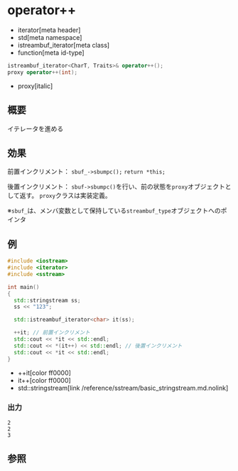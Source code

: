 # operator++
* iterator[meta header]
* std[meta namespace]
* istreambuf_iterator[meta class]
* function[meta id-type]

```cpp
istreambuf_iterator<CharT, Traits>& operator++();
proxy operator++(int);
```
* proxy[italic]

## 概要
イテレータを進める


## 効果
前置インクリメント：
`sbuf_->sbumpc();`
`return *this;`

後置インクリメント：
`sbuf->sbumpc()`を行い、前の状態を`proxy`オブジェクトとして返す。
`proxy`クラスは実装定義。

※`sbuf_`は、メンバ変数として保持している`streambuf_type`オブジェクトへのポインタ


## 例
```cpp example
#include <iostream>
#include <iterator>
#include <sstream>

int main()
{
  std::stringstream ss;
  ss << "123";

  std::istreambuf_iterator<char> it(ss);

  ++it; // 前置インクリメント
  std::cout << *it << std::endl;
  std::cout << *(it++) << std::endl; // 後置インクリメント
  std::cout << *it << std::endl;
}
```
* ++it[color ff0000]
* it++[color ff0000]
* std::stringstream[link /reference/sstream/basic_stringstream.md.nolink]

### 出力
```
2
2
3
```

## 参照


